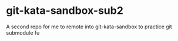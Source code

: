 git-kata-sandbox-sub2
=====================

A second repo for me to remote into git-kata-sandbox to practice git submodule fu
